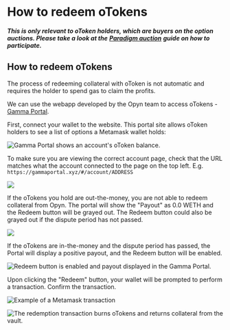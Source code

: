 # How to redeem oTokens

_**This is only relevant to oToken holders, which are buyers on the option auctions. Please take a look at the**_ [_**Paradigm auction**_](how-to-participate-in-paradigm-auctions.md) _**guide on how to participate.**_

## How to redeem oTokens

The process of redeeming collateral with oToken is not automatic and requires the holder to spend gas to claim the profits.

We can use the webapp developed by the Opyn team to access oTokens - [Gamma Portal](https://gammaportal.xyz/#/account).

First, connect your wallet to the website. This portal site allows oToken holders to see a list of options a Metamask wallet holds:

![Gamma Portal shows an account's oToken balance.](<../../.gitbook/assets/image (6).png>)

To make sure you are viewing the correct account page, check that the URL matches what the account connected to the page on the top left. E.g. `https://gammaportal.xyz/#/account/ADDRESS`

![](<../../.gitbook/assets/Screenshot 2022-07-19 at 7.14.40 PM.png>)

If the oTokens you hold are out-the-money, you are not able to redeem collateral from Opyn. The portal will show the "Payout" as 0.0 WETH and the Redeem button will be grayed out. The Redeem button could also be grayed out if the dispute period has not passed.

![](<../../.gitbook/assets/image (7).png>)

If the oTokens are in-the-money and the dispute period has passed, the Portal will display a positive payout, and the Redeem button will be enabled.

![Redeem button is enabled and payout displayed in the Gamma Portal.](<../../.gitbook/assets/image (4).png>)

Upon clicking the "Redeem" button, your wallet will be prompted to perform a transaction. Confirm the transaction.

![Example of a Metamask transaction](<../../.gitbook/assets/image (3).png>)

![The redemption transaction burns oTokens and returns collateral from the vault.](../../.gitbook/assets/Screenshot\_2021-03-07\_at\_7.16.11\_PM.png)

